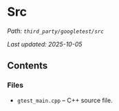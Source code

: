 # Src

_Path: `third_party/googletest/src`_

_Last updated: 2025-10-05_


## Contents

### Files

- `gtest_main.cpp` – C++ source file.
